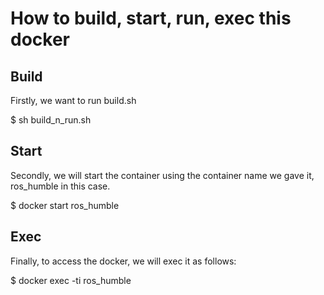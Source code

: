 # How to build, start, run, exec this docker

## Build
Firstly, we want to run build.sh

$ sh build_n_run.sh

## Start
Secondly, we will start the container using the container name we gave it, ros_humble in this case.

$ docker start ros_humble

## Exec
Finally, to access the docker, we will exec it as follows:

$ docker exec -ti ros_humble

